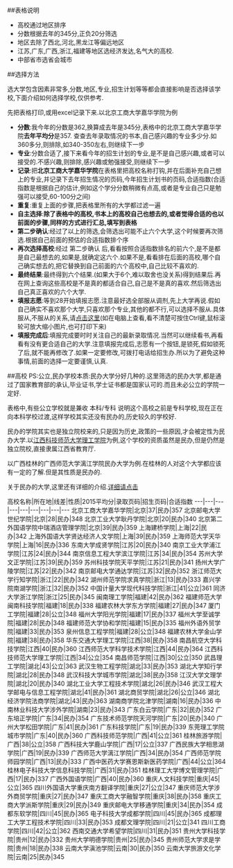 ##表格说明
 * 高校通过地区排序
 * 分数根据去年的345分,正负20分筛选
 * 地区去除了西北,河北,黑龙江等偏远地区
 * 江苏,广东,广西,浙江,福建等地区选经济发达,名气大的高校.
 * 中部省市选省会城市

##选择方法
  
  选大学包含因素非常多,分数,地区,专业,招生计划等等都会直接影响是否选择该学校,下面介绍如何选择学校,仅供参考.
  
  先把表格打印,或用excel记录下来.以北京工商大学嘉华学院为例
  
 * **分数**:我今年的分数是362,换算成去年是345分,表格中的北京工商大学嘉华学院**去年平均分**是357. 查查去年录取情况的书本,自己感兴趣的专业多少分.如360多分,则排除,如340-350左右,则继续下一步
 * **专业**:分数合适了,接下来看今年的招生计划的专业,是不是自己感兴趣,或者可以接受的.不感兴趣,则排除,感兴趣或勉强接受,则继续下一步
 * **记录**:把**北京工商大学嘉华学院**在表格里把高校名称打钩,并在后面补充自己想上的专业,并记录下去年招生情况的页码,今年招生计划书的页码,合适指数(合适指数是根据自己的估计,例如这个学分分数稍微有点高,或者是专业自己只是勉强可以接受,60-100分之间)
 * **重复**:重复上面的步骤,把表格里所有的大学都过滤一遍
 * **自主选择**:**除了表格中的高校,书本上的高校自己也想去的,或者觉得合适的也以前面的步骤,同样的方式进行汇总,填写到表格**
 * **第二步确认**:经过了以上的筛选,会筛选出可能不止六个大学,这个时候要再次筛选.根据自己前面的预估的合适指数排个序
 * **再次选择高校**:经过 第二步确认 后,看看按照合适指数排名的前六个,是不是都是自己最想去的,如果是,就确定这六个.如果不是,看看排在后面的高校,哪个自己确实想去的,把它替换到自己前面的六个高校中,自己比较不喜欢的.
 * **最终结果**:最终得到六个结果.(如果大于6个,难以取舍也没关系)得到结果后.再在网上查询这些高校是不是真的都适合自己,自己是不是真的喜欢.然后筛选出自己真正喜欢的六个大学.
 * **填报志愿**:等到28开始填报志愿.注意最好选全部服从调剂,先上大学再说.假如自己确实不喜欢那个大学,只喜欢那个专业,其他的都不行,可以选择不服从.具体服从,不服从的关系,请[点击这里](/志愿填报.png)(如在电脑上查看,看不清楚可按住Ctrl键,鼠标滚轮可放大缩小图片,也可打印下来)
 * **填报完成后**:填报完成要时时关注自己的最新录取情况.当然可以继续看书,再看看有没有更合适自己的大学.注意填报完成后,志愿有一个按钮,是锁死,假如锁死了后,就不能再修改了.如果一定要修改,可拨打电话给招生办.所以为了避免这种事情,前面的选择一定要谨慎,认真.

##高校
PS:公立,民办学校本质:民办大学分好几种的.这里筛选的民办大学,都是通过了国家教育部的承认,毕业证书,学士证书都是国家认可的.而且未必公立的学院一定好.

表格中,有些公立学校就是兼收 本科/专科 说明这个高校之前是专科学校,现在正在向本科学校过渡,这样学校其实还没有民办的,历史较久的学校好.

民办的学院其实也是独立院校来的,只是因为历史,政策的一些原因,才会被定性为民办大学.以[江西科技师范大学理工学院](http://gaokao.chsi.com.cn/sch/schoolInfoMain--schId-1753.dhtml)为例,这个学校的资质虽然是民办,但是仍然是独立院校,直接隶属江西省教育厅.

以广西桂林的广西师范大学漓江学院民办大学为例.在桂林的人对这个大学都应该有一定的了解.但是其性质是民办的.

关于民办的大学,这里还有详细的介绍.[详细请点击](http://zhidao.baidu.com/question/752568842834520084.html?fr=iks&word=%B2%E9%BF%B4%C3%F1%B0%EC%B4%F3%D1%A7%B4%F3%D1%A7&ie=gbk)

高校名称|所在地|线差|性质|2015平均分|录取页码|招生页码|合适指数
---|---|---|---|---|---|---|---|---
北京工商大学嘉华学院|北京|37|民办|357
北京邮电大学世纪学院|北京|28|民办|348
北京工业大学耿丹学院|北京|20|民办|340
北京第二外国语学院中瑞酒店管理学院|北京|39|民办|359
上海建桥学院|上海|22|民办|342
上海外国语大学贤达经济人文学院|上海|39|民办|359
上海师范大学天华学院|上海|16|民办|336
东南大学成贤学院|江苏|20|民办|340
南京工业大学浦江学院|江苏|24|民办|344
南京信息工程大学滨江学院|江苏|34|民办|354
苏州大学文正学院|江苏|39|民办|359
苏州科技学院天平学院|江苏|21|民办|341
扬州大学广陵学院|江苏|22|民办|342
南京邮电大学通达学院|江苏|32|民办|352
浙江师范大学行知学院|浙江|22|民办|342
湖州师范学院求真学院|浙江|13|民办|333
嘉兴学院南湖学院|浙江|32|民办|352
中国计量大学现代科技学院|浙江|41|公立|361
同济大学浙江学院|浙江|25|民办|345
闽南理工学院|福建|42|民办|362
福建师范大学闽南科技学院|福建|18|民办|338
福建农林大学东方学院|福建|27|民办|347
厦门工学院|福建|28|公立|348
福州大学阳光学院|福建|17|民办|337
福州大学至诚学院|福建|28|民办|348
福建师范大学协和学院|福建|15|民办|335
福州外语外贸学院|福建|33|民办|353
泉州信息工程学院|福建|28|公立|348
福建农林大学金山学院|福建|38|民办|358
华东交通大学理工学院|江西|38|民办|358
南昌航空大学科技学院|江西|40|民办|360
江西师范大学科学技术学院|江西|44|民办|364
江西科技师范大学理工学院|江西|34|公立|354
南昌师范学院|江西|30|公立|350
武昌理工学院|湖北|43|公立|363
武汉生物工程学院|湖北|33|民办|353
湖北大学知行学院|湖北|28|民办|348
武汉科技大学城市学院|湖北|38|民办|358
江汉大学文理学院|湖北|20|民办|340
湖北工业大学工程技术学院|湖北|26|民办|346
武汉工程大学邮电与信息工程学院|湖北|41|民办|361
湖北商贸学院|湖北|26|公立|346
湖北经济学院法商学院|湖北|43|民办|363
湖南商学院北津学院|湖南|16|民办|336
中南林业科技大学涉外学院|湖南|23|民办|343
广东白云学院|广东|32|民办|352
广东培正学院|广东|34|民办|354
广东技术师范学院天河学院|广东|20|民办|340
广州大学松田学院|广东|41|民办|361
广东科技学院|广东|19|民办|339
东莞理工学院城市学院|广东|40|民办|360
广西科技师范学院|广西|41|公立|361
桂林旅游学院|广西|38|公立|358
广西科技大学鹿山学院|广西|17|公立|337
广西民族大学相思湖学院|广西|19|民办|339
广西师范大学漓江学院|广西|34|民办|354
广西师范学院师园学院|广西|13|民办|333
广西中医药大学赛恩斯新医药学院|广西|44|公立|364
桂林电子科技大学信息科技学院|广西|31|民办|351
桂林理工大学博文管理学院|广西|17|民办|337
广西外国语学院|广西|40|民办|360
重庆人文科技学院|重庆|45|公立|365
四川外国语大学重庆南方翻译学院|重庆|27|公立|347
重庆师范大学涉外商贸学院|重庆|27|民办|347
重庆工商大学融智学院|重庆|38|民办|358
重庆工商大学派斯学院|重庆|29|民办|349
重庆邮电大学移通学院|重庆|34|民办|354
成都东软学院|四川|45|民办|365
电子科技大学成都学院|四川|45|民办|365
成都理工大学工程技术学院|四川|33|民办|353
成都文理学院|四川|21|公立|341
四川工商学院|四川|42|公立|362
西南交通大学希望学院|四川|31|民办|351
贵州大学科技学院|贵州|12|民办|332
贵州大学明德学院|贵州|25|民办|345
贵州师范大学求是学院|贵州|18|民办|338
云南大学滇池学院|云南|30|民办|350
云南大学旅游文化学院|云南|25|民办|345


